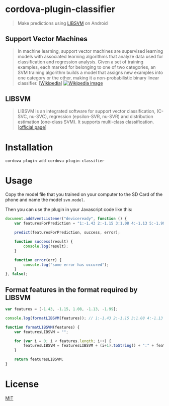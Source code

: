 # cordova-plugin-classifier
>Make predictions using [LIBSVM](https://www.csie.ntu.edu.tw/~cjlin/libsvm/) on Android

## Support Vector Machines

>In machine learning, support vector machines are supervised learning models with associated learning algorithms that analyze data used for classification and regression analysis. Given a set of training examples, each marked for belonging to one of two categories, an SVM training algorithm builds a model that assigns new examples into one category or the other, making it a non-probabilistic binary linear classifier. [[Wikipedia](http://en.wikipedia.org/wiki/Support_vector_machine)]
>[![Wikipedia image](http://upload.wikimedia.org/wikipedia/commons/1/1b/Kernel_Machine.png)](http://en.wikipedia.org/wiki/File:Kernel_Machine.png)

## LIBSVM
> LIBSVM is an integrated software for support vector classification, (C-SVC, nu-SVC), regression (epsilon-SVR, nu-SVR) and distribution estimation (one-class SVM). It supports multi-class classification. [[official page](https://www.csie.ntu.edu.tw/~cjlin/libsvm/)]

# Installation

``` 
cordova plugin add cordova-plugin-classifier
```

# Usage

Copy the model file that you trained on your computer to the SD Card of the phone and name the model `svm.model`.

Then you can use the plugin in your Javascript code like this:

```javascript
document.addEventListener("deviceready", function () {
	var featuresForPrediction = "1:-1.43 2:-1.15 3:1.08 4:-1.13 5:-1.99";

	predict(featuresForPrediction, success, error);

	function success(result) {
		console.log(result);
	}	

	function error(err) {
		console.log("some error has occured");
	}
}, false);
```

## Format features in the format required by LIBSVM

```javascript
var features = [-1.43, -1.15, 1.08, -1.13, -1.99];

console.log(formatLIBSVM(features)); // 1:-1.43 2:-1.15 3:1.08 4:-1.13 5:-1.99

function formatLIBSVM(features) {
	var featuresLIBSVM = "";

	for (var i = 0; i < features.length; i++) {
		featuresLIBSVM = featuresLIBSVM + (i+1).toString() + ":" + features[i] + " ";
	}

	return featuresLIBSVM;
}
```

# License
[MIT](https://opensource.org/licenses/MIT)